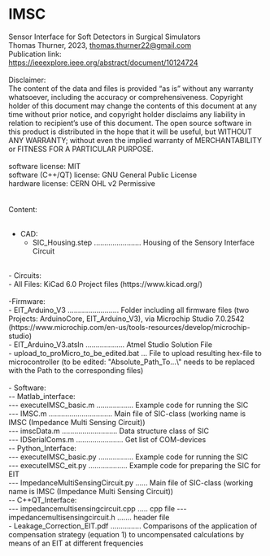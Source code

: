 # IMSC <br/>
Sensor Interface for Soft Detectors in Surgical Simulators <br/>
Thomas Thurner, 2023, thomas.thurner22@gmail.com <br/>
Publication link:<br/>
https://ieeexplore.ieee.org/abstract/document/10124724 <br/>
<br/>
Disclaimer: <br/>
The content of the data and files is provided “as is” without any warranty whatsoever, including the accuracy or comprehensiveness. Copyright holder of this document may change the contents of this document at any time without prior notice, and copyright holder disclaims any liability in relation to recipient’s use of this document.
The open source software in this product is distributed in the hope that it will be useful, but WITHOUT ANY WARRANTY; without even the implied warranty of MERCHANTABILITY or FITNESS FOR A PARTICULAR PURPOSE. <br/>
<br/>
software license: MIT <br/>
software (C++/QT) license: GNU General Public License <br/>
hardware license: CERN OHL v2 Permissive <br/>
 <br/>
 <br/>
Content: <br/>
 <br/>
- CAD: <br/>
  - SIC_Housing.step ....................... Housing of the Sensory Interface Circuit <br/>
 <br/>
- Circuits: <br/>
  - All Files: KiCad 6.0 Project files (https://www.kicad.org/) <br/>
 <br/>
-Firmware: <br/>
  - EIT_Arduino_V3 ......................... Folder including all firmware files (two Projects: ArduinoCore, EIT_Arduino_V3), via Microchip Studio 7.0.2542 (https://www.microchip.com/en-us/tools-resources/develop/microchip-studio) <br/>
    - EIT_Arduino_V3.atsln ................... Atmel Studio Solution File <br/>
    - upload_to_proMicro_to_be_edited.bat	... File to upload resulting hex-file to microcontroller (to be edited: "Absolute_Path_To...\" needs to be replaced with the Path to the corresponding files) <br/>
 <br/>
- Software: <br/>
-- Matlab_interface: <br/>
--- executeIMSC_basic.m .................. Example code for running the SIC <br/>
--- IMSC.m ............................... Main file of SIC-class (working name is IMSC (Impedance Multi Sensing Circuit)) <br/>
--- imscData.m ........................... Data structure class of SIC <br/>
--- IDSerialComs.m ....................... Get list of COM-devices <br/>
-- Python_Interface: <br/>
--- executeIMSC_basic.py ................. Example code for running the SIC <br/>
--- executeIMSC_eit.py ................... Example code for preparing the SIC for EIT <br/>
--- ImpedanceMultiSensingCircuit.py ...... Main file of SIC-class (working name is IMSC (Impedance Multi Sensing Circuit)) <br/>
-- C++QT_Interface: <br/>
--- impedancemultisensingcircuit.cpp ..... cpp file
--- impedancemultisensingcircuit.h ....... header file
 <br/>
- Leakage_Correction_EIT.pdf ............... Comparisons of the application of compensation strategy (equation 1) to uncompensated calculations by means of an EIT at different frequencies <br/>
 <br/>
